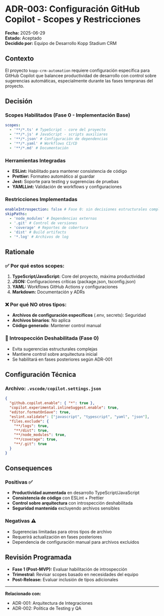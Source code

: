 # ADR-003: Configuración GitHub Copilot - Scopes y Restricciones

**Fecha:** 2025-06-29  
**Estado:** Aceptado  
**Decidido por:** Equipo de Desarrollo Kopp Stadium CRM

## Contexto

El proyecto `kopp-crm-automation` requiere configuración específica para GitHub Copilot que balancee productividad de desarrollo con control sobre sugerencias automáticas, especialmente durante las fases tempranas del proyecto.

## Decisión

### Scopes Habilitados (Fase 0 - Implementación Base)

```yaml
scopes:
  - '**/*.ts' # TypeScript - core del proyecto
  - '**/*.js' # JavaScript - scripts auxiliares
  - '**/*.json' # Configuración de dependencias
  - '**/*.yaml' # Workflows CI/CD
  - '**/*.md' # Documentación
```

### Herramientas Integradas

- **ESLint:** Habilitado para mantener consistencia de código
- **Prettier:** Formateo automático al guardar
- **Jest:** Soporte para testing y sugerencias de pruebas
- **YAMLLint:** Validación de workflows y configuraciones

### Restricciones Implementadas

```yaml
enableIntrospection: false # Fase 0: sin decisiones estructurales complejas
skipPaths:
  - 'node_modules' # Dependencias externas
  - '.git' # Control de versiones
  - 'coverage' # Reportes de cobertura
  - 'dist' # Build artifacts
  - '*.log' # Archivos de log
```

## Rationale

### ✅ Por qué estos scopes:

1. **TypeScript/JavaScript:** Core del proyecto, máxima productividad
2. **JSON:** Configuraciones críticas (package.json, tsconfig.json)
3. **YAML:** Workflows GitHub Actions y configuraciones
4. **Markdown:** Documentación y ADRs

### ❌ Por qué NO otros tipos:

- **Archivos de configuración específicos** (.env, secrets): Seguridad
- **Archivos binarios**: No aplica
- **Código generado**: Mantener control manual

### 🚫 Introspección Deshabilitada (Fase 0)

- Evita sugerencias estructurales complejas
- Mantiene control sobre arquitectura inicial
- Se habilitará en fases posteriores según ADR-001

## Configuración Técnica

### Archivo: `.vscode/copilot.settings.json`

```json
{
  "github.copilot.enable": { "*": true },
  "copilot.experimental.inlineSuggest.enable": true,
  "editor.formatOnSave": true,
  "eslint.validate": ["javascript", "typescript", "yaml", "json"],
  "files.exclude": {
    "**/logs": true,
    "**/dist": true,
    "**/node_modules": true,
    "**/coverage": true,
    "**/.git": true
  }
}
```

## Consequences

### Positivas ✅

- **Productividad aumentada** en desarrollo TypeScript/JavaScript
- **Consistencia de código** con ESLint + Prettier
- **Control sobre arquitectura** con introspección deshabilitada
- **Seguridad mantenida** excluyendo archivos sensibles

### Negativas ⚠️

- Sugerencias limitadas para otros tipos de archivo
- Requerirá actualización en fases posteriores
- Dependencia de configuración manual para archivos excluidos

## Revisión Programada

- **Fase 1 (Post-MVP):** Evaluar habilitación de introspección
- **Trimestral:** Revisar scopes basado en necesidades del equipo
- **Post-Release:** Evaluar inclusión de tipos adicionales

---

**Relacionado con:**

- ADR-001: Arquitectura de Integraciones
- ADR-002: Política de Testing y QA

